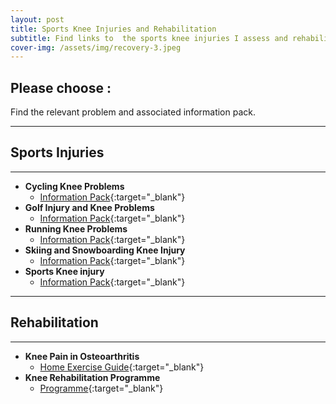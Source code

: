 ```yaml
---
layout: post
title: Sports Knee Injuries and Rehabilitation
subtitle: Find links to  the sports knee injuries I assess and rehabilitation programmes I recommend
cover-img: /assets/img/recovery-3.jpeg
---
```


## Please choose :
Find the relevant problem and associated information pack.

-----
## Sports Injuries
-----
- **Cycling Knee Problems**
    - [Information Pack](../assets/pdfs/sports-knee-docs/Cycling_Knee_Problems.pdf){:target="_blank"}
- **Golf Injury and  Knee Problems**
    - [Information Pack](../assets/pdfs/sports-knee-docs/Golf_Injury_and_Knee_Problems.pdf){:target="_blank"}
- **Running Knee Problems**
    - [Information Pack](../assets/pdfs/sports-knee-docs/Running_Knee_Problems.pdf){:target="_blank"}
- **Skiing and Snowboarding Knee Injury**
    - [Information Pack](../assets/pdfs/sports-knee-docs/Skiing_and_Snowboarding_Knee_Injury.pdf){:target="_blank"}
- **Sports Knee injury**
    - [Information Pack](../assets/pdfs/sports-knee-docs/Sports_Knee_injury.pdf){:target="_blank"}

-----
## Rehabilitation
-----
- **Knee Pain in Osteoarthritis**
    - [Home Exercise Guide](../assets/pdfs/sports-knee-docs/Knee_Pain_(Osteoarthritis)_Home_Exercise_Guide.pdf){:target="_blank"}
- **Knee Rehabilitation Programme**
    - [Programme](../assets/pdfs/sports-knee-docs/Knee_Rehabilitation_Programme.pdf){:target="_blank"}

